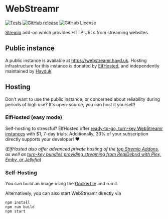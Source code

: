 # WebStreamr

[![Tests](https://github.com/webstreamr/webstreamr/workflows/Tests/badge.svg)](https://github.com/webstreamr/webstreamr/actions/workflows/tests.yml)
[![GitHub release](https://img.shields.io/github/v/release/webstreamr/webstreamr)](https://github.com/webstreamr/webstreamr/releases)
![GitHub License](https://img.shields.io/github/license/webstreamr/webstreamr)

[Stremio](https://www.stremio.com/) add-on which provides HTTP URLs from streaming websites.

## Public instance

A public instance is available at https://webstreamr.hayd.uk. Hosting infrastructure for this instance is donated by [ElfHosted](https://elfhosted.com), and independently maintained by [Hayduk](https://hayd.uk).

## Hosting

Don't want to use the public instance, or concerned about reliability during periods of high use? It's open-source, you can host it yourself!

### ElfHosted (easy mode)

Self-hosting to stressful? ElfHosted offer [ready-to-go, turn-key WebStreamr instances](https://store.elfhosted.com/product/webstreamr/) with $1, 7-day trials. Additionally, 33% of your subscription directly supports your developer! ❤️

(*ElfHosted also offer advanced private hosting of the [top Stremio Addons](https://store.elfhosted.com/product-category/stremio-addons/elf/webstreamr/), as well as [turn-key bundles providing streaming from RealDebrid with Plex, Emby, or Jellyfin](https://store.elfhosted.com/product-category/streaming-bundles/elf/webstreamr/)*)

### Self-Hosting

You can build an image using the [Dockerfile](./Dockerfile) and run it.

Alternatively, you can also start WebStreamr directly via

```shell
npm install
npm run build
npm start
```
